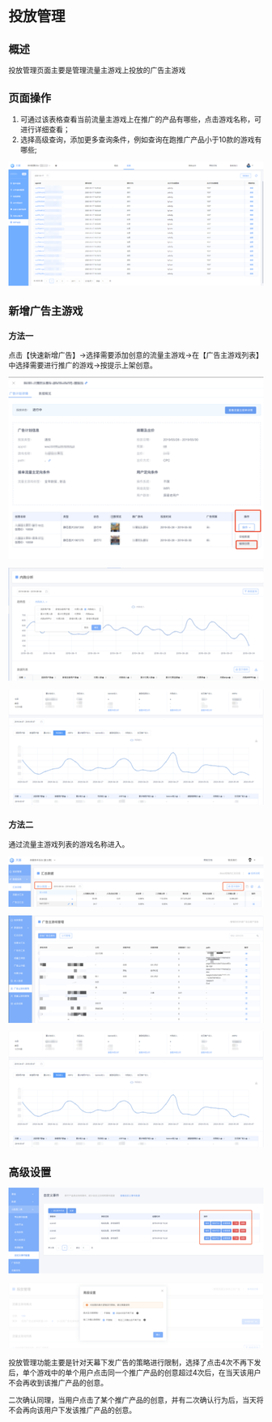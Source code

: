 # 投放管理

## 概述

投放管理页面主要是管理流量主游戏上投放的广告主游戏

## 页面操作

1. 可通过该表格查看当前流量主游戏上在推广的产品有哪些，点击游戏名称，可进行详细查看；
2. 选择高级查询，添加更多查询条件，例如查询在跑推广产品小于10款的游戏有哪些;

![](../../.gitbook/assets/image%20%2847%29.png)

## 新增广告主游戏

### 方法一

点击【快速新增广告】-&gt;选择需要添加创意的流量主游戏-&gt;在【广告主游戏列表】中选择需要进行推广的游戏-&gt;按提示上架创意。

![](../../.gitbook/assets/image%20%2874%29.png)

![](../../.gitbook/assets/image%20%2873%29.png)

![](../../.gitbook/assets/image%20%28201%29.png)

### 方法二

通过流量主游戏列表的游戏名称进入。

![](../../.gitbook/assets/image%20%28200%29.png)

![](../../.gitbook/assets/image%20%28108%29.png)

![](../../.gitbook/assets/image%20%28201%29.png)

## 高级设置

![](../../.gitbook/assets/image%20%28115%29.png)

![](../../.gitbook/assets/image%20%2820%29.png)

投放管理功能主要是针对天幕下发广告的策略进行限制，选择了点击4次不再下发后，单个游戏中的单个用户点击同一个推广产品的创意超过4次后，在当天该用户不会再收到该推广产品的创意。

二次确认同理，当用户点击了某个推广产品的创意，并有二次确认行为后，当天将不会再向该用户下发该推广产品的创意。

